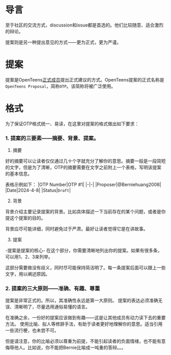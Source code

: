 # 导言
至于社区的交流方式，discussion和issue都是首选的。他们比较随意、适合激烈的辩论。

提案则是另一种提出意见的方式——更为正式，更为严谨。

# 提案
提案是OpenTeens[正式成员](Members.md)提出正式建议的方式。OpenTeens提案的正式名称是`OpenTeens Proposal`，简称`OTP`。该简称将被广泛使用。

# 格式
为了保证OTP格式统一、易读，在这里对提案的格式做出如下要求：
### 1. 提案的三要素——摘要、背景、提案。
1. 摘要

好的摘要可以让读者仅仅通过几十个字就充分了解你的意思。摘要一般是一段简短的文字，但是为了清晰，OTP的摘要需要在文字之前附上一个表格，写明该提案的基本信息。

表格示例如下：
|OTP Number|OTP #1|
|-|-|
|Proposer|@Berniehuang2008|
|Date|2024-4-8|
|Status|`Draft`|

2. 背景

背景介绍主要记录提案的背景。比如具体描述一下当前存在的某个问题，或者是你提这个提案的目的。

背景应尽可能详细，同时避免过于严肃。最好让读者觉得它是在讲故事。

3. 提案

-提案是提案的核心-
在这个部分，你需要清晰地列出你的提案。如果有很多条，可以用1、2、3来列举。

这部分需要做没有歧义，同时尽可能保持简洁明了。每一条提案后面可以跟上一些文字，用以阐述原因。

### 2. 提案的三大原则——准确、有趣、尊重
提案是非常正式的。所以，其准确性永远是第一大原则。
提案的表达必须准确无误、清晰明了，尽量选用通俗易懂的语言。

在准确之余，一份好的提案应该做到有趣——这是让其他成员有动力读下去的重要方法。
使用比喻、拟人等修辞手法，有助于读者更好地理解你的意思。适当引用一些流行梗，也未尝不可。

但是请注意，你的比喻必须以尊重为前提，不能引起读者的负面情绪，也不能有意侮辱他人。比如说，你不能把Bernie比喻成一吨重的答辩。。。
